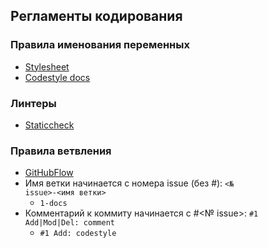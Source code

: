 ## Регламенты кодирования

### Правила именования переменных
* [Stylesheet](https://github.com/uber-go/guide/blob/master/style.md)
* [Codestyle docs](https://go.dev/doc/effective_go)

### Линтеры
* [Staticcheck](https://staticcheck.io/docs/)

### Правила ветвления
* [GitHubFlow](https://docs.github.com/en/get-started/quickstart/github-flow)
* Имя ветки начинается с номера issue (без #): <code><№ issue>-<имя ветки></code>
  * <code>1-docs</code>
* Комментарий к коммиту начинается с #<№ issue>: <code>#1 Add|Mod|Del: comment</code>
  * <code>#1 Add: codestyle</code>
